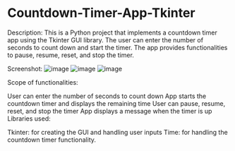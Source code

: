 # Countdown-Timer-App-Tkinter
Description: This is a Python project that implements a countdown timer app using the Tkinter GUI library. The user can enter the number of seconds to count down and start the timer. The app provides functionalities to pause, resume, reset, and stop the timer.

Screenshot: 
![image](https://user-images.githubusercontent.com/55629425/222787624-85d2371c-7847-4673-a45d-ebd1ce94dfdf.png)
![image](https://user-images.githubusercontent.com/55629425/222787703-66cbb6c8-56d3-45d7-9061-de175a653fa0.png)
![image](https://user-images.githubusercontent.com/55629425/222787776-cc6d648f-a2f3-46f8-bc69-aae6b47a9aa5.png)


Scope of functionalities:

User can enter the number of seconds to count down
App starts the countdown timer and displays the remaining time
User can pause, resume, reset, and stop the timer
App displays a message when the timer is up
Libraries used:

Tkinter: for creating the GUI and handling user inputs
Time: for handling the countdown timer functionality.
